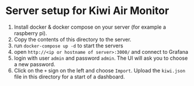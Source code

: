 # Server setup for Kiwi Air Monitor

1. Install docker & docker compose on your server (for example a raspberry pi).
2. Copy the contents of this directory to the server.
3. run `docker-compose up -d` to start the servers
4. open `http://<ip or hostname of server>:3000/` and connect to Grafana
5. login with user `admin` and password `admin`. The UI will ask you to choose a new password.
6. Click on the `+` sign on the left and choose `Import`. Upload the `kiwi.json` file in this directory for a start of a dashboard.
